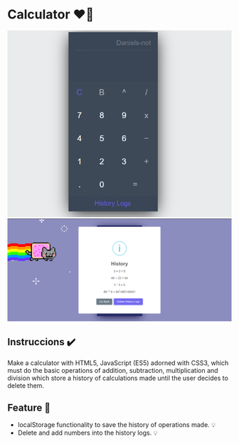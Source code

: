 # Calculator ❤️‍🔥

![calculator main section](https://github.com/Daniels-not/Calculator/blob/main/CALCULATOR%20SHOWCASE.PNG)
![history logs](https://github.com/Daniels-not/Calculator/blob/main/CALCULATOR%20HISTORY%20LOGS.PNG)

## Instruccions ✔️

Make a calculator with HTML5, JavaScript (ES5) adorned with CSS3, which must do the basic operations of addition, subtraction, multiplication and division which store a history of calculations made until the user decides to delete them.

## Feature 📑

- localStorage functionality to save the history of operations made. 💡
- Delete and add numbers into the history logs. 💡
 

